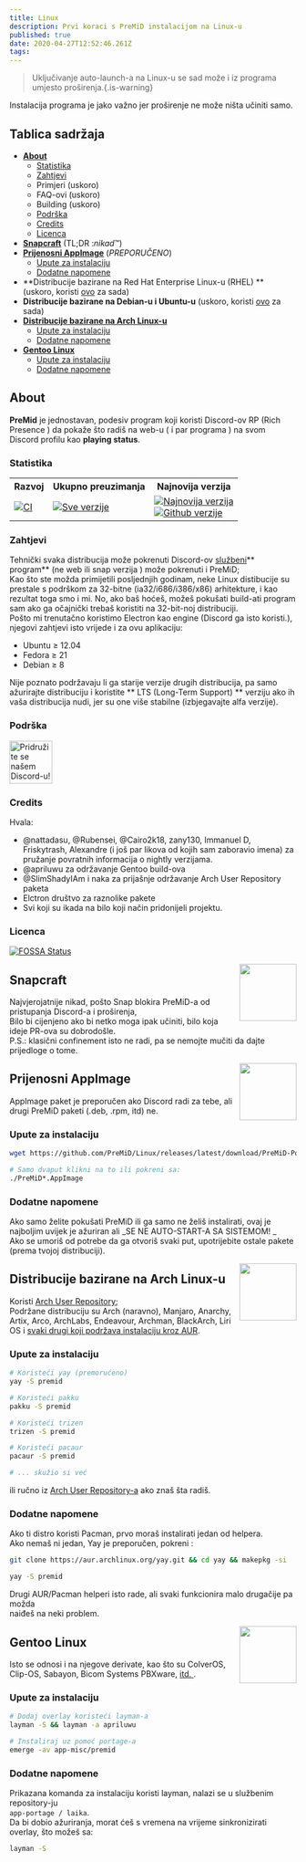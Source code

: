 ```yaml
---
title: Linux
description: Prvi koraci s PreMiD instalacijom na Linux-u
published: true
date: 2020-04-27T12:52:46.261Z
tags:
---
```


> Uključivanje auto-launch-a na Linux-u se sad može i iz programa umjesto proširenja.{.is-warning}

Instalacija programa je jako važno jer proširenje ne može ništa učiniti samo.

## Tablica sadržaja

- **[About](#about)**
  - [Statistika](#stats)
  - [Zahtjevi](#requirements)
  - Primjeri (uskoro)
  - FAQ-ovi (uskoro)
  - Building (uskoro)
  - [Podrška](#support)
  - [Credits](#credits)
  - [Licenca](#license)
- **[Snapcraft](#snapcraft)** (TL;DR :_nikad_™️)
- **[Prijenosni AppImage](#portable-appimage)** (_PREPORUČENO_)
  - [Upute za instalaciju](#installation-instructions)
  - [Dodatne napomene](#additional-notes)
- **Distribucije bazirane na Red Hat Enterprise Linux-u (RHEL) ** (uskoro, koristi [ovo](#portable-appimage) za sada)
- **Distribucije bazirane na Debian-u i Ubuntu-u** (uskoro, koristi [ovo](#portable-appimage) za sada)
- **[Distribucije bazirane na Arch Linux-u](#arch-linux-based-distributions)**
  - [Upute za instalaciju](#installation-instructions-1)
  - [Dodatne napomene](#additional-notes-1)
- **[Gentoo Linux](#gentoo-linux)**
  - [Upute za instalaciju](#installation-instructions-2)
  - [Dodatne napomene](#additional-notes-2)

<a name="about"></a>

## About

**PreMid** je jednostavan, podesiv program koji koristi Discord-ov RP (Rich Presence ) da pokaže što radiš na web-u ( i par programa ) na svom Discord profilu kao **playing status**.

<a name="stats"></a>

### Statistika

<table>
  <tr>
    <th>Razvoj</th>
    <th>Ukupno preuzimanja</th>
    <th>Najnovija verzija</th>
  </tr>
  <tr>
    <td><a href="https://github.com/PreMiD/Linux/actions"><img src="https://github.com/PreMiD/Linux/workflows/CI/badge.svg?branch=master&event=push" alt="CI"></a></td>
    <td><a href="https://github.com/PreMiD/Linux/releases"><img src="https://img.shields.io/github/downloads/PreMiD/Linux/total.svg?maxAge=86400" alt="Sve verzije"></a></td>
    <td><a href="https://github.com/PreMiD/Linux/releases/latest"><img src="https://img.shields.io/github/v/release/PreMiD/Linux.svg?maxAge=86400" alt="Najnovija verzija"><br><img src="https://img.shields.io/github/downloads/PreMiD/Linux/latest/total.svg?maxAge=86400" alt="Github verzije"></a></td>
  </tr>
</table>

<a name="requirements"></a>

### Zahtjevi

Tehnički svaka distribucija može pokrenuti Discord-ov [službeni](https://discordapp.com/download)** program** (ne web ili snap verzija ) može pokrenuti i PreMiD;</br>Kao što ste možda primijetili posljednjih godinam, neke Linux distibucije su prestale s podrškom za 32-bitne (ia32/i686/i386/x86) arhitekture, i kao rezultat toga smo i mi. No, ako baš hoćeš, možeš pokušati build-ati program sam ako ga očajnički trebaš koristiti na 32-bit-noj distribuciji.</br> Pošto mi trenutačno koristimo Electron kao engine (Discord ga isto koristi.), njegovi zahtjevi isto vrijede i za ovu aplikaciju:

- Ubuntu ≥ 12.04
- Fedora ≥ 21
- Debian ≥ 8

Nije poznato podržavaju li ga starije verzije drugih distribucija, pa samo ažurirajte distribuciju i koristite ** LTS (Long-Term Support) ** verziju ako ih vaša distribucija nudi, jer su one više stabilne (izbjegavajte alfa verzije).

<a name="support"></a>

### Podrška

<div>
  <a target="_blank" href="https://discord.gg/WvfVZ8T" title="Pridružite se našem Discord-u!">
    <img height="75px" draggable="false" src="https://discordapp.com/api/guilds/493130730549805057/widget.png?style=banner2" alt="Pridružite se našem Discord-u!">
  </a>
</div>

<a name="credits"></a>

### Credits

Hvala:

- @nattadasu, @Rubensei, @Cairo2k18, zany130, Immanuel D, Friskytrash, Alexandre (i još par likova od kojih sam zaboravio imena) za pružanje povratnih informacija o nightly verzijama.
- @apriluwu za održavanje Gentoo build-ova
- @SlimShadyIAm i naka za prijašnje održavanje Arch User Repository paketa
- Elctron društvo za raznolike pakete
- Svi koji su ikada na bilo koji način pridonijeli projektu.

<a name="license"></a>

### Licenca

[![FOSSA Status](https://app.fossa.io/api/projects/git%2Bgithub.com%2FPreMiD%2FLinux.svg?type=large)](https://app.fossa.io/projects/git%2Bgithub.com%2FPreMiD%2FLinux?ref=badge_large)

<img src="https://i.imgur.com/ACAxtmA.png" width="100" height="100" align="right"></img>
<a name="snapcraft"></a>

## Snapcraft

Najvjerojatnije nikad, pošto Snap blokira PreMiD-a od pristupanja Discord-a i proširenja,</br>Bilo bi cijenjeno ako bi netko moga ipak učiniti, bilo koja ideje PR-ova su dobrodošle.</br>P.S.: klasični confinement isto ne radi, pa se nemojte mučiti da dajte prijedloge o tome.

<img src="https://i.imgur.com/qEZOOfU.png" width="100" height="100" align="right"></img>
<a name="appimage"></a>

## Prijenosni AppImage

AppImage paket je preporučen ako Discord radi za tebe, ali drugi PreMiD paketi (.deb, .rpm, itd) ne.

<a name="appimageinstall"></a>

### Upute za instalaciju

```bash
wget https://github.com/PreMiD/Linux/releases/latest/download/PreMiD-Portable.AppImage && chmod a+x PreMiD*.AppImage
```

```bash
# Samo dvaput klikni na to ili pokreni sa:
./PreMiD*.AppImage
```

<a name="appimagenotes"></a>

### Dodatne napomene

Ako samo želite pokušati PreMiD ili ga samo ne želiš instalirati, ovaj je najboljim uvijek je ažuriran ali _SE NE AUTO-START-A SA SISTEMOM! _</br>Ako se umoriš od potrebe da ga otvoriš svaki put, upotrijebite ostale pakete (prema tvojoj distribuciji).

<a name="arch"></a>
<img src="https://i.imgur.com/NBevNlU.png" width="100" height="100" align="right"></img>

## Distribucije bazirane na Arch Linux-u

Koristi [Arch User Repository](https://aur.archlinux.org/packages/premid);</br>Podržane distribuciju su Arch (naravno), Manjaro, Anarchy, Artix, Arco, ArchLabs, Endeavour, Archman, BlackArch, Liri OS i [ svaki drugi koji podržava instalaciju kroz AUR](https://wiki.archlinux.org/index.php/Arch-based_distributions#Active).

<a name="archinstall"></a>

### Upute za instalaciju

```bash
# Koristeći yay (premorućeno)
yay -S premid
```

```bash
# Koristeći pakku
pakku -S premid
```

```bash
# Koristeći trizen
trizen -S premid
```

```bash
# Koristeći pacaur
pacaur -S premid
```

```bash
# ... skužio si već
```

ili ručno iz [Arch User Repository-a](https://aur.archlinux.org/packages/premid) ako znaš šta radiš.

<a name="archnotes"></a>

### Dodatne napomene

Ako ti distro koristi Pacman, prvo moraš instalirati jedan od helpera. </br> Ako nemaš ni jedan, Yay je preporučen, pokreni :

```bash
git clone https://aur.archlinux.org/yay.git && cd yay && makepkg -si
```

```bash
yay -S premid
```

Drugi AUR/Pacman helperi isto rade, ali svaki funkcionira malo drugačije pa možda <br> naiđeš na neki problem.

<img src="https://i.imgur.com/Kv1X2to.png" width="100" height="100" align="right"></img>
<a name="gentoo"></a>

## Gentoo Linux

Isto se odnosi i na njegove derivate, kao što su ColverOS, Clip-OS, Sabayon, Bicom Systems PBXware, [ itd. ](https://wiki.gentoo.org/wiki/Distributions_based_on_Gentoo#Active_projects).

<a name="gentooinstall"></a>

### Upute za instalaciju

```bash
# Dodaj overlay koristeći layman-a
layman -S && layman -a apriluwu
```

```bash
# Instaliraj uz pomoć portage-a
emerge -av app-misc/premid
```

<a name="gentoonotes"></a>

### Dodatne napomene

Prikazana komanda za instalaciju koristi layman, nalazi se u službenim repository-ju <br> ` app-portage / laika `. <br> Da bi dobio ažuriranja, morat ćeš s vremena na vrijeme sinkronizirati overlay, što možeš sa:

```bash
layman -S
```